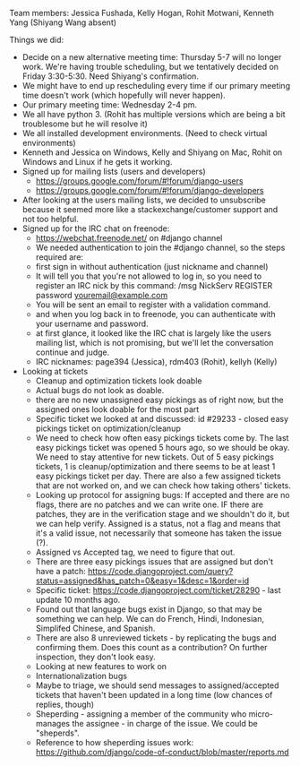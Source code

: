 Team members: Jessica Fushada, Kelly Hogan, Rohit Motwani, Kenneth Yang (Shiyang Wang absent)  

Things we did:  
- Decide on a new alternative meeting time: Thursday 5-7 will no longer work. We're having trouble scheduling, but we tentatively decided on Friday 3:30-5:30. Need Shiyang's confirmation.
- We might have to end up rescheduling every time if our primary meeting time doesn't work (which hopefully will never happen).
- Our primary meeting time: Wednesday 2-4 pm. 
- We all have python 3. (Rohit has multiple versions which are being a bit troublesome but he will resolve it)
- We all installed development environments. (Need to check virtual environments)
- Kenneth and Jessica on Windows, Kelly and Shiyang on Mac, Rohit on Windows and Linux if he gets it working.
- Signed up for mailing lists (users and developers)
  - https://groups.google.com/forum/#!forum/django-users
  - https://groups.google.com/forum/#!forum/django-developers
- After looking at the users mailing lists, we decided to unsubscribe because it seemed more like a stackexchange/customer support and not too helpful.
- Signed up for the IRC chat on freenode:
  - https://webchat.freenode.net/ on #django channel
  - We needed authentication to join the #django channel, so the steps required are:
  - first sign in without authentication (just nickname and channel)
  - It will tell you that you're not allowed to log in, so you need to register an IRC nick by this command: /msg NickServ REGISTER password youremail@example.com
  - You will be sent an email to register with a validation command.
  - and when you log back in to freenode, you can authenticate with your username and password.
  - at first glance, it looked like the IRC chat is largely like the users mailing list, which is not promising, but we'll let the conversation continue and judge.
  - IRC nicknames: page394 (Jessica), rdm403 (Rohit), kellyh (Kelly)
- Looking at tickets
  - Cleanup and optimization tickets look doable
  - Actual bugs do not look as doable. 
  - there are no new unassigned easy pickings as of right now, but the assigned ones look doable for the most part
  - Specific ticket we looked at and discussed: id #29233 - closed easy pickings ticket on optimization/cleanup
  - We need to check how often easy pickings tickets come by. The last easy pickings ticket was opened 5 hours ago, so we should be okay. We need to stay attentive for new tickets. Out of 5 easy pickings tickets, 1 is cleanup/optimization and there seems to be at least 1 easy pickings ticket per day. There are also a few assigned tickets that are not worked on, and we can check how taking others' tickets. 
  - Looking up protocol for assigning bugs: If accepted and there are no flags, there are no patches and we can write one. IF there are patches, they are in the verification stage and we shouldn't do it, but we can help verify. Assigned is a status, not a flag and means that it's a valid issue, not necessarily that someone has taken the issue (?). 
  - Assigned vs Accepted tag, we need to figure that out.
  - There are three easy pickings issues that are assigned but don't have a patch: https://code.djangoproject.com/query?status=assigned&has_patch=0&easy=1&desc=1&order=id
  - Specific ticket: https://code.djangoproject.com/ticket/28290 - last update 10 months ago.
  - Found out that language bugs exist in Django, so that may be something we can help. We can do French, Hindi, Indonesian, Simplifed Chinese, and Spanish.
  - There are also 8 unreviewed tickets - by replicating the bugs and confirming them. Does this count as a contribution? On further inspection, they don't look easy.
  - Looking at new features to work on
  - Internationalization bugs
  - Maybe to triage, we should send messages to assigned/accepted tickets that haven't been updated in a long time (low chances of replies, though)
  - Sheperding - assigning a member of the community who micro-manages the assignee - in charge of the issue. We could be "sheperds". 
  - Reference to how sheperding issues work: https://github.com/django/code-of-conduct/blob/master/reports.md
 

